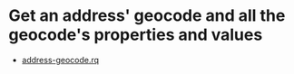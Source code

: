 # Get an address' geocode and all the geocode's properties and values

- [address-geocode.rq](address-geocode.rq)
